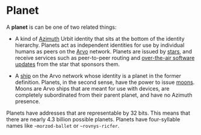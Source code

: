 # Planet

A **planet** is can be one of two related things:

- A kind of [Azimuth](azimuth.md) Urbit identity that sits at the bottom of the identity hierarchy. Planets act as independent identities for use by individual humans as peers on the [Arvo](arvo.md) network. Planets are issued by [stars](star.md), and receive services such as peer-to-peer routing and [over-the-air software updates](ota-updates.md) from the star that sponsors them.

- A [ship](ship.md) on the Arvo network whose identity is a planet in the former definition. Planets, in the second sense, have the power to issue [moons](moon.md). Moons are Arvo ships that are meant for use with devices, are completely subordinated from their parent planet, and have no Azimuth presence. 

Planets have addresses that are representable by 32 bits. This means that there are nearly 4.3 billion possible planets. Planets have four-syllable names like `~morzod-ballet` or `~rovnys-ricfer`.
